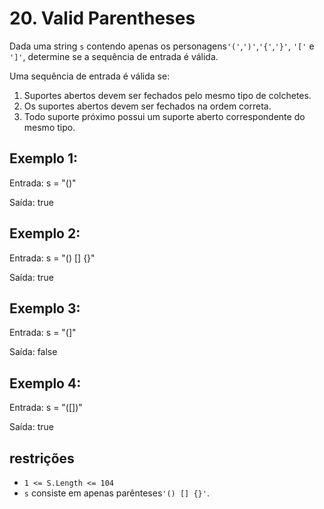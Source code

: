# 20. Valid Parentheses

Dada uma string `s` contendo apenas os personagens`'('`,`')'`,`'{'`,`'}'`,
`'['` e `']'`, determine se a sequência de entrada é válida.

Uma sequência de entrada é válida se:

1. Suportes abertos devem ser fechados pelo mesmo tipo de colchetes.
2. Os suportes abertos devem ser fechados na ordem correta.
3. Todo suporte próximo possui um suporte aberto correspondente do mesmo tipo.

## Exemplo 1:

Entrada: s = "()"

Saída: true

## Exemplo 2:

Entrada: s = "() [] {}"

Saída: true

## Exemplo 3:

Entrada: s = "(]"

Saída: false

## Exemplo 4:

Entrada: s = "([])"

Saída: true

## restrições

- `1 <= S.Length <= 104`
- `s` consiste em apenas parênteses`'() [] {}'`.

